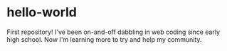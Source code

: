 # hello-world
First repository!
I've been on-and-off dabbling in web coding since early high school. Now I'm learning more to try and help my community.
